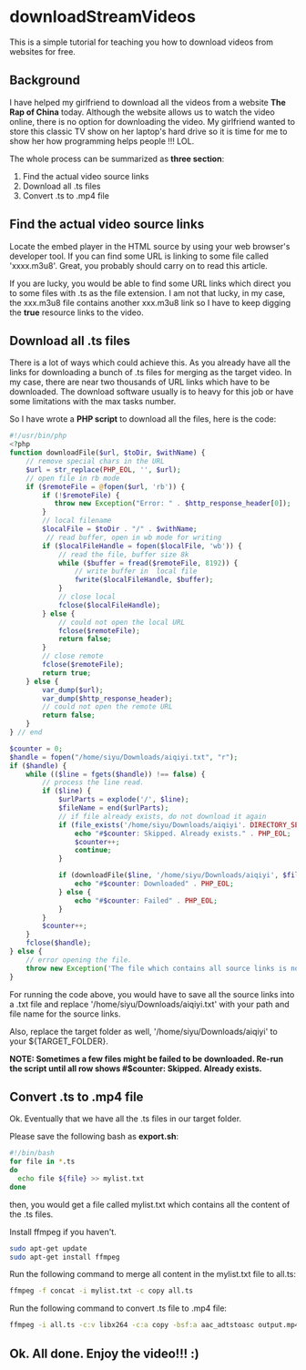 # downloadStreamVideos
This is a simple tutorial for teaching you how to download videos from websites for free.


## Background
I have helped my girlfriend to download all the videos from a website **The Rap of China** today. Although the website allows us to watch the video online, there is no option for downloading the video. My girlfriend wanted to store this classic TV show on her laptop's hard drive so it is time for me to show her how programming helps people !!! LOL.

The whole process can be summarized as **three section**:
1. Find the actual video source links
2. Download all .ts files
3. Convert .ts to .mp4 file


## Find the actual video source links

Locate the embed player in the HTML source by using your web browser's developer tool. If you can find some URL is linking to some file called 'xxxx.m3u8'. Great, you probably should carry on to read this article.

If you are lucky, you would be able to find some URL links which direct you to some files with .ts as the file extension. I am not that lucky, in my case, the xxx.m3u8 file contains another xxx.m3u8 link so I have to keep digging the **true** resource links to the video.

## Download all .ts files

There is a lot of ways which could achieve this. As you already have all the links for downloading a bunch of .ts files for merging as the target video. In my case, there are near two thousands of URL links which have to be downloaded. The download software usually is to heavy for this job or have some limitations with the max tasks number.

So I have wrote a **PHP script** to download all the files, here is the code:

``` php
#!/usr/bin/php
<?php
function downloadFile($url, $toDir, $withName) {
	// remove special chars in the URL
	$url = str_replace(PHP_EOL, '', $url);
    // open file in rb mode
    if ($remoteFile = @fopen($url, 'rb')) {
    	if (!$remoteFile) {
		   throw new Exception("Error: " . $http_response_header[0]);
		}
        // local filename
        $localFile = $toDir . "/" . $withName;
         // read buffer, open in wb mode for writing
        if ($localFileHandle = fopen($localFile, 'wb')) {
            // read the file, buffer size 8k
            while ($buffer = fread($remoteFile, 8192)) {
                // write buffer in  local file
                fwrite($localFileHandle, $buffer);
            }
            // close local
            fclose($localFileHandle);
        } else {
            // could not open the local URL
            fclose($remoteFile);
            return false;
        }
        // close remote
        fclose($remoteFile);
        return true;
    } else {
    	var_dump($url);
    	var_dump($http_response_header);
        // could not open the remote URL
        return false;
    }
} // end

$counter = 0;
$handle = fopen("/home/siyu/Downloads/aiqiyi.txt", "r");
if ($handle) {
    while (($line = fgets($handle)) !== false) {
        // process the line read.
        if ($line) {
        	$urlParts = explode('/', $line);
        	$fileName = end($urlParts);
        	// if file already exists, do not download it again
        	if (file_exists('/home/siyu/Downloads/aiqiyi'. DIRECTORY_SEPARATOR . $fileName)) {
        		echo "#$counter: Skipped. Already exists." . PHP_EOL;
        		$counter++;
        		continue;
        	}

        	if (downloadFile($line, '/home/siyu/Downloads/aiqiyi', $fileName)) {
        		echo "#$counter: Downloaded" . PHP_EOL;
        	} else {
        		echo "#$counter: Failed" . PHP_EOL;
        	}
        }
        $counter++;
    }
    fclose($handle);
} else {
    // error opening the file.
    throw new Exception('The file which contains all source links is not available for read.');
}
```
For running the code above, you would have to save all the source links into a .txt file and replace '/home/siyu/Downloads/aiqiyi.txt' with your path and file name for the source links.

Also, replace the target folder as well, '/home/siyu/Downloads/aiqiyi' to your ${TARGET_FOLDER}.

**NOTE: Sometimes a few files might be failed to be downloaded. Re-run the script until all row shows #$counter: Skipped. Already exists.**


## Convert .ts to .mp4 file
Ok. Eventually that we have all the .ts files in our target folder.

Please save the following bash as **export.sh**:
``` bash
#!/bin/bash
for file in *.ts
do
  echo file ${file} >> mylist.txt
done
```

then, you would get a file called mylist.txt which contains all the content of the .ts files.

Install ffmpeg if you haven't. 
``` bash
sudo apt-get update
sudo apt-get install ffmpeg
```
Run the following command to merge all content in the mylist.txt file to all.ts:
``` bash
ffmpeg -f concat -i mylist.txt -c copy all.ts
```

Run the following command to convert .ts file to .mp4 file:
``` bash
ffmpeg -i all.ts -c:v libx264 -c:a copy -bsf:a aac_adtstoasc output.mp4
```

## Ok. All done. Enjoy the video!!! :)
